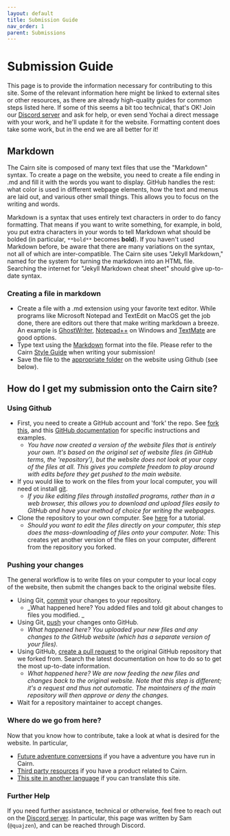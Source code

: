```yaml
---
layout: default
title: Submission Guide
nav_order: 1
parent: Submissions
---
```


# Submission Guide

This page is to provide the information necessary for contributing to this site. Some of the relevant information here might be linked to external sites or other resources, as there are already high-quality guides for common steps listed here. If some of this seems a bit too technical, that's OK! Join our [Discord server](/discord-server) and ask for help, or even send Yochai a direct message with your work, and he'll update it for the website. Formatting content does take some work, but in the end we are all better for it!

## Markdown
The Cairn site is composed of many text files that use the "Markdown" syntax. To create a page on the website, you need to create a file ending in .md and fill it with the words you want to display. GitHub handles the rest: what color is used in different webpage elements, how the text and menus are laid out, and various other small things. This allows you to focus on the writing and words.

Markdown is a syntax that uses entirely text characters in order to do fancy formatting. That means if you want to write something, for example, in bold, you put extra characters in your words to tell Markdown what should be bolded (in particular, `**bold**` becomes **bold**). If you haven't used Markdown before, be aware that there are many variations on the syntax, not all of which are inter-compatible. The Cairn site uses "Jekyll Markdown," named for the system for turning the markdown into an HTML file. Searching the internet for "Jekyll Markdown cheat sheet" should give up-to-date syntax.

### Creating a file in markdown
 - Create a file with a .md extension using your favorite text editor. While programs like Microsoft Notepad and TextEdit on MacOS get the job done, there are editors out there that make writing markdown a breeze. An example is [GhostWriter](https://ghostwriter.kde.org/), [Notepad++](https://notepad-plus-plus.org/downloads/) on Windows and [TextMate](https://macromates.com/) are good options. 
 - Type text using the [Markdown](https://www.markdownguide.org/tools/jekyll/) format into the file. Please refer to the Cairn [Style Guide](/submissions/style-guide) when writing your submission!
 - Save the file to the [appropriate folder](#appropriate-folder) on the website using Github (see below).
 
## How do I get my submission onto the Cairn site?
### Using Github

 - First, you need to create a GitHub account and 'fork' the repo. See [fork this](/hacks/fork-this/), and this [GitHub documentation](https://docs.github.com/en/get-started/quickstart/fork-a-repo) for specific instructions and examples.
   - _You have now created a version of the website files that is entirely your own. It's based on the original set of website files (in GitHub terms, the 'repository'), but the website does not look at your copy of the files at all. This gives you complete freedom to play around with edits before they get pushed to the main website._
 - If you would like to work on the files from your local computer, you will need ot install [git](https://git-scm.com/downloads).
   - _If you like editing files through installed programs, rather than in a web browser, this allows you to download and upload files easily to GitHub and have your method of choice for writing the webpages._
 - Clone the repository to your own computer. See [here](https://www.atlassian.com/git/tutorials/setting-up-a-repository/git-clone) for a tutorial.
   - _Should you want to edit the files directly on your computer, this step does the mass-downloading of files onto your computer._ *Note:* This creates yet another version of the files on your computer, different from the repository you forked. 
   
### Pushing your changes
The general workflow is to write files on your computer to your local copy of the website, then submit the changes back to the original website files.

 - Using Git, [commit](https://www.atlassian.com/git/tutorials/saving-changes/git-commit) your changes to your repository.
   - _What happened here? You added files and told git about changes to files you modified. _
 - Using Git, [push](https://www.atlassian.com/git/tutorials/syncing) your changes onto GitHub.
   - _What happened here? You uploaded your new files and any changes to the GitHub website (which has a separate version of your files)._
 - Using GitHub, [create a pull request](https://docs.github.com/en/pull-requests/collaborating-with-pull-requests/proposing-changes-to-your-work-with-pull-requests/about-pull-requests) to the original GitHub repository that we forked from. Search the latest documentation on how to do so to get the most up-to-date information.
   - _What happened here? We are now feeding the new files and changes back to the original website. Note that this step is different; it's a request and thus not automatic. The maintainers of the main repository will then approve or deny the changes._
 - Wait for a repository maintainer to accept changes.
 
### Where do we go from here?

Now that you know how to contribute, take a look at what is desired for the website. In particular,

 - [Future adventure conversions](/adventures/future-conversions/) if you have a adventure you have run in Cairn.
 - [Third party resources](/hacks/third-party/) if you have a product related to Cairn.
 - [This site in another language](/localizations/localization-guide) if you can translate this site.

### Further Help

If you need further assistance, technical or otherwise, feel free to reach out on the [Discord server](/discord-server). In particular, this page was written by Sam (`@quajzen`), and can be reached through Discord.
